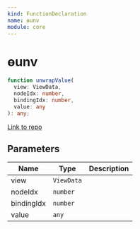 ```yaml
---
kind: FunctionDeclaration
name: ɵunv
module: core
---
```


# ɵunv

```ts
function unwrapValue(
  view: ViewData,
  nodeIdx: number,
  bindingIdx: number,
  value: any
): any;
```

[Link to repo](https://github.com/timdeschryver/angular/blob/master/packages/core/src/view/util.ts#L31-L39)

## Parameters

| Name       | Type       | Description |
| ---------- | ---------- | ----------- |
| view       | `ViewData` |             |
| nodeIdx    | `number`   |             |
| bindingIdx | `number`   |             |
| value      | `any`      |             |
